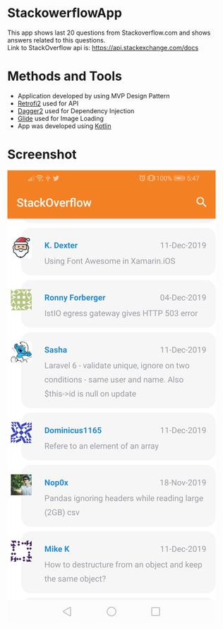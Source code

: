 # StackowerflowApp
This app shows last 20 questions from Stackoverflow.com and shows answers related to this questions.  
Link to StackOverflow api is: https://api.stackexchange.com/docs  
# Methods and Tools
 - Application developed by using MVP Design Pattern  
 - [Retrofi2](https://square.github.io/retrofit/) used for API  
 - [Dagger2](https://github.com/google/dagger) used for Dependency Injection  
 - [Glide](https://bumptech.github.io/glide/) used for Image Loading  
 - App was developed using [Kotlin](https://kotlinlang.org/)  
 # Screenshot
 ![Main screen](https://raw.githubusercontent.com/tashrafov/StackowerflowApp/master/Screenshots/screenshot1.png)
